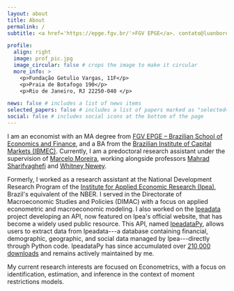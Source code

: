 ```yaml
---
layout: about
title: About
permalink: /
subtitle: <a href='https://epge.fgv.br/'>FGV EPGE</a>. contato@luanborelli.net.

profile:
  align: right
  image: prof_pic.jpg
  image_circular: false # crops the image to make it circular
  more_info: >
    <p>Fundação Getulio Vargas, 11F</p>
    <p>Praia de Botafogo 190</p>
    <p>Rio de Janeiro, RJ 22250-040 </p>

news: false # includes a list of news items
selected_papers: false # includes a list of papers marked as "selected={true}"
social: false # includes social icons at the bottom of the page
---
```


I am an economist with an MA degree from [FGV EPGE – Brazilian School of Economics and Finance](), and a BA from the [Brazilian Institute of Capital Markets (IBMEC)](https://en.wikipedia.org/wiki/Ibmec). Currently, I am a 
predoctoral research assistant under the supervision of [Marcelo Moreira](https://sites.google.com/site/moreiramarceloj/), working alongside professors [Mahrad Sharifvaghefi](https://sites.google.com/site/moreiramarceloj/) and [Whitney Newey](https://economics.mit.edu/people/faculty/whitney-newey). 

Formerly, I worked as a research assistant at the National Development Research Program of the [Institute for Applied Economic Research (Ipea)](http://www.ipeadata.gov.br/Default.aspx), Brazil's equivalent of the NBER. I served in the Directorate of Macroeconomic Studies and Policies (DIMAC) with a focus on applied econometric and macroeconomic modeling. I also worked on the [Ipeadata](http://www.ipeadata.gov.br/Default.aspx) project developing an API, now featured on Ipea's official website, that has become a widely used public resource. This API, named [IpeadataPy](https://github.com/luanborelli/ipeadatapy), allows users to extract data from Ipeadata---a database containing financial, demographic, geographic, and social data managed by Ipea---directly through Python code. IpeadataPy has since accumulated over [210,000 downloads](https://www.pepy.tech/projects/ipeadatapy) and remains actively maintained by me.

My current research interests are focused on Econometrics, with a focus on identification, estimation, and inference in the context of moment restrictions models.
